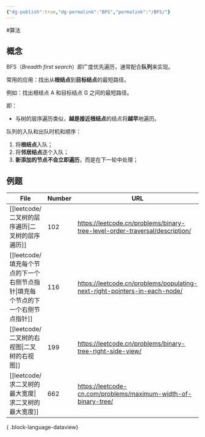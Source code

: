 ```yaml
---
{"dg-publish":true,"dg-permalink":"BFS","permalink":"/BFS/"}
---
```



#算法

## 概念

BFS（*Breadth first search*）即广度优先遍历，通常配合**队列**来实现。

常用的应用：找出从**根结点**到**目标结点**的最短路径。

例如：找出根结点 A 和目标结点 G 之间的最短路径。

即：
- 与树的层序遍历类似，**越是接近根结点**的结点将**越早**地遍历。

队列的入队和出队时机和顺序：
1. 将**根结点**入队；
2. 将**邻居结点**逐个入队；
3. **新添加的节点不会立即遍历**，而是在下一轮中处理；

## 例题

| File                                               | Number | URL                                                                         |
| -------------------------------------------------- | ------ | --------------------------------------------------------------------------- |
| [[leetcode/二叉树的层序遍历\|二叉树的层序遍历]]                 | 102    | https://leetcode.cn/problems/binary-tree-level-order-traversal/description/ |
| [[leetcode/填充每个节点的下一个右侧节点指针\|填充每个节点的下一个右侧节点指针]] | 116    | https://leetcode.cn/problems/populating-next-right-pointers-in-each-node/   |
| [[leetcode/二叉树的右视图\|二叉树的右视图]]                   | 199    | https://leetcode.cn/problems/binary-tree-right-side-view/                   |
| [[leetcode/求二叉树的最大宽度\|求二叉树的最大宽度]]               | 662    | https://leetcode-cn.com/problems/maximum-width-of-binary-tree/              |

{ .block-language-dataview}


